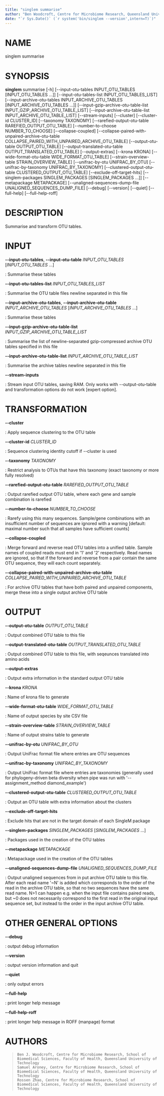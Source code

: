 ```yaml
---
title: "singlem summarise"
author: "Ben Woodcroft, Centre for Microbiome Research, Queensland University of Technology"
date: "`r Sys.Date()` (`r system('bin/singlem --version',intern=T)`)"
---
```

NAME
====

singlem summarise

SYNOPSIS
========

**singlem** summarise [-h] [\--input-otu-tables INPUT_OTU_TABLES
[INPUT_OTU_TABLES \...]] [\--input-otu-tables-list
INPUT_OTU_TABLES_LIST] [\--input-archive-otu-tables
INPUT_ARCHIVE_OTU_TABLES [INPUT_ARCHIVE_OTU_TABLES \...]]
[\--input-gzip-archive-otu-table-list
INPUT_GZIP_ARCHIVE_OTU_TABLE_LIST] [\--input-archive-otu-table-list
INPUT_ARCHIVE_OTU_TABLE_LIST] [\--stream-inputs] [\--cluster]
[\--cluster-id CLUSTER_ID] [\--taxonomy TAXONOMY]
[\--rarefied-output-otu-table RAREFIED_OUTPUT_OTU_TABLE]
[\--number-to-choose NUMBER_TO_CHOOSE] [\--collapse-coupled]
[\--collapse-paired-with-unpaired-archive-otu-table
COLLAPSE_PAIRED_WITH_UNPAIRED_ARCHIVE_OTU_TABLE] [\--output-otu-table
OUTPUT_OTU_TABLE] [\--output-translated-otu-table
OUTPUT_TRANSLATED_OTU_TABLE] [\--output-extras] [\--krona KRONA]
[\--wide-format-otu-table WIDE_FORMAT_OTU_TABLE]
[\--strain-overview-table STRAIN_OVERVIEW_TABLE] [\--unifrac-by-otu
UNIFRAC_BY_OTU] [\--unifrac-by-taxonomy UNIFRAC_BY_TAXONOMY]
[\--clustered-output-otu-table CLUSTERED_OUTPUT_OTU_TABLE]
[\--exclude-off-target-hits] [\--singlem-packages SINGLEM_PACKAGES
[SINGLEM_PACKAGES \...]] [\--metapackage METAPACKAGE]
[\--unaligned-sequences-dump-file UNALIGNED_SEQUENCES_DUMP_FILE]
[\--debug] [\--version] [\--quiet] [\--full-help]
[\--full-help-roff]

DESCRIPTION
===========

Summarise and transform OTU tables.

INPUT
=====

**\--input-otu-tables**, **\--input-otu-table** *INPUT_OTU_TABLES* [*INPUT_OTU_TABLES* \...]

:   Summarise these tables

**\--input-otu-tables-list** *INPUT_OTU_TABLES_LIST*

:   Summarise the OTU table files newline separated in this file

**\--input-archive-otu-tables**, **\--input-archive-otu-table** *INPUT_ARCHIVE_OTU_TABLES* [*INPUT_ARCHIVE_OTU_TABLES* \...]

:   Summarise these tables

**\--input-gzip-archive-otu-table-list** *INPUT_GZIP_ARCHIVE_OTU_TABLE_LIST*

:   Summarise the list of newline-separated gzip-compressed archive OTU
    tables specified in this file

**\--input-archive-otu-table-list** *INPUT_ARCHIVE_OTU_TABLE_LIST*

:   Summarise the archive tables newline separated in this file

**\--stream-inputs**

:   Stream input OTU tables, saving RAM. Only works with
    \--output-otu-table and transformation options do not work [expert
    option].

TRANSFORMATION
==============

**\--cluster**

:   Apply sequence clustering to the OTU table

**\--cluster-id** *CLUSTER_ID*

:   Sequence clustering identity cutoff if \--cluster is used

**\--taxonomy** *TAXONOMY*

:   Restrict analysis to OTUs that have this taxonomy (exact taxonomy or
    more fully resolved)

**\--rarefied-output-otu-table** *RAREFIED_OUTPUT_OTU_TABLE*

:   Output rarefied output OTU table, where each gene and sample
    combination is rarefied

**\--number-to-choose** *NUMBER_TO_CHOOSE*

:   Rarefy using this many sequences. Sample/gene combinations with an
    insufficient number of sequences are ignored with a warning
    [default: maximal number such that all samples have sufficient
    counts]

**\--collapse-coupled**

:   Merge forward and reverse read OTU tables into a unified table.
    Sample names of coupled reads must end in \'1\' and \'2\'
    respectively. Read names are ignored, so that if the forward and
    reverse from a pair contain the same OTU sequence, they will each
    count separately.

**\--collapse-paired-with-unpaired-archive-otu-table** *COLLAPSE_PAIRED_WITH_UNPAIRED_ARCHIVE_OTU_TABLE*

:   For archive OTU tables that have both paired and unpaired
    components, merge these into a single output archive OTU table

OUTPUT
======

**\--output-otu-table** *OUTPUT_OTU_TABLE*

:   Output combined OTU table to this file

**\--output-translated-otu-table** *OUTPUT_TRANSLATED_OTU_TABLE*

:   Output combined OTU table to this file, with seqeunces translated
    into amino acids

**\--output-extras**

:   Output extra information in the standard output OTU table

**\--krona** *KRONA*

:   Name of krona file to generate

**\--wide-format-otu-table** *WIDE_FORMAT_OTU_TABLE*

:   Name of output species by site CSV file

**\--strain-overview-table** *STRAIN_OVERVIEW_TABLE*

:   Name of output strains table to generate

**\--unifrac-by-otu** *UNIFRAC_BY_OTU*

:   Output UniFrac format file where entries are OTU sequences

**\--unifrac-by-taxonomy** *UNIFRAC_BY_TAXONOMY*

:   Output UniFrac format file where entries are taxonomies (generally
    used for phylogeny-driven beta diversity when pipe was run with
    \'\--assignment_method diamond_example\')

**\--clustered-output-otu-table** *CLUSTERED_OUTPUT_OTU_TABLE*

:   Output an OTU table with extra information about the clusters

**\--exclude-off-target-hits**

:   Exclude hits that are not in the target domain of each SingleM
    package

**\--singlem-packages** *SINGLEM_PACKAGES* [*SINGLEM_PACKAGES* \...]

:   Packages used in the creation of the OTU tables

**\--metapackage** *METAPACKAGE*

:   Metapackage used in the creation of the OTU tables

**\--unaligned-sequences-dump-file** *UNALIGNED_SEQUENCES_DUMP_FILE*

:   Output unaligned sequences from in put archive OTU table to this
    file. After each read name \'\~N\' is added which corresponds to the
    order of the read in the archive OTU table, so that no two sequences
    have the same read name. N\>1 can happen e.g. when the input file
    contains paired reads, but \~0 does not necessarily correspond to
    the first read in the original input sequence set, but instead to
    the order in the input archive OTU table.

OTHER GENERAL OPTIONS
=====================

**\--debug**

:   output debug information

**\--version**

:   output version information and quit

**\--quiet**

:   only output errors

**\--full-help**

:   print longer help message

**\--full-help-roff**

:   print longer help message in ROFF (manpage) format

AUTHORS
=======

>     Ben J. Woodcroft, Centre for Microbiome Research, School of Biomedical Sciences, Faculty of Health, Queensland University of Technology
>     Samuel Aroney, Centre for Microbiome Research, School of Biomedical Sciences, Faculty of Health, Queensland University of Technology
>     Rossen Zhao, Centre for Microbiome Research, School of Biomedical Sciences, Faculty of Health, Queensland University of Technology
